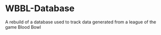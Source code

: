 # WBBL-Database
A rebuild of a database used to track data generated from a league of the game Blood Bowl
